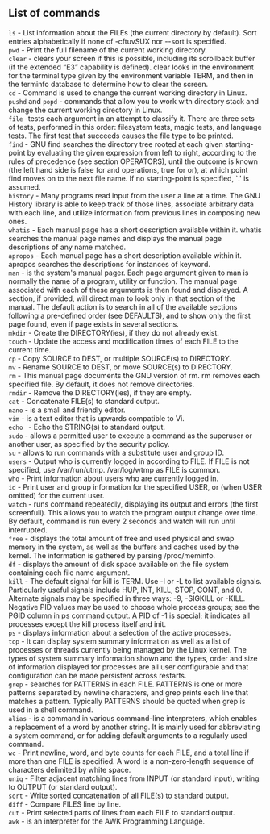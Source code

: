 ## List of commands
```ls``` - List information about the FILEs (the current directory by default).  Sort entries alphabetically if none of -cftuvSUX nor --sort is specified.
<br>
```pwd``` - Print the full filename of the current working directory.
<br>
```clear``` - clears your screen if this is possible, including its scrollback buffer (if the extended “E3” capability is defined).  clear looks in the environment for the terminal type given by the environment variable TERM, and then in the terminfo database to determine how to clear the screen.
<br>
```cd``` - Command is used to change the current working directory in Linux. 
<br>
```pushd``` and ```popd``` - commands that allow you to work with directory stack and change the current working directory in Linux.
<br>
```file``` -tests each argument in an attempt to classify it.  There are three sets of tests, performed in this order: filesystem tests, magic tests, and language tests.  The first test that succeeds causes the file type to be printed.
<br>
```find``` - GNU find searches the directory tree rooted at each given starting-point by evaluating the given expression from left to right, according to the rules of precedence (see section OPERATORS), until the outcome is known (the left hand side is false for and operations, true  for  or), at which point find moves on to the next file name.  If no starting-point is specified, `.' is assumed.
<br>
```history``` - Many  programs  read  input  from the user a line at a time.  The GNU History library is able to keep track of those lines, associate arbitrary data with each line, and utilize information from previous lines in composing new ones.
<br>
```whatis``` - Each manual page has a short description available within it.  whatis searches the manual page names and displays the manual page descriptions of any name matched.
<br>
```apropos``` - Each manual page has a short description available within it.  apropos searches the descriptions for instances of keyword.
<br>
```man``` - is  the  system's  manual  pager.  Each page argument given to man is normally the name of a program, utility or function.  The manual page associated with each of these arguments is then found and displayed.  A section, if provided, will direct man to look only in that section of the manual.  The default action is  to  search  in all of the available sections following a pre-defined order (see DEFAULTS), and to show only the first page found, even if page exists in several sections.
<br>
```mkdir``` - Create the DIRECTORY(ies), if they do not already exist.
<br>
```touch``` - Update the access and modification times of each FILE to the current time.
<br>
```cp``` - Copy SOURCE to DEST, or multiple SOURCE(s) to DIRECTORY.
<br>
```mv``` - Rename SOURCE to DEST, or move SOURCE(s) to DIRECTORY.
<br>
```rm``` - This manual page documents the GNU version of rm.  rm removes each specified file.  By default, it does not remove directories. 
<br>
```rmdir``` - Remove the DIRECTORY(ies), if they are empty.
<br>
```cat``` - Concatenate FILE(s) to standard output.
<br>
```nano``` - is a small and friendly editor.
<br>
```vim``` - is a text editor that is upwards compatible to Vi.
<br>
```echo ``` - Echo the STRING(s) to standard output.
<br>
```sudo``` - allows a permitted user to execute a command as the superuser or another user, as specified by the security policy.
<br>
```su``` - allows to run commands with a substitute user and group ID.
<br>
```users``` - Output who is currently logged in according to FILE.  If FILE is not specified, use /var/run/utmp.  /var/log/wtmp as FILE is common.
<br>
```who``` - Print information about users who are currently logged in.
<br>
```id``` - Print user and group information for the specified USER, or (when USER omitted) for the current user.
<br>
```watch``` - runs command repeatedly, displaying its output and errors (the first screenfull).  This allows you to watch the program output change over time.  By default, command is run every 2 seconds and watch will run until interrupted.
<br>
```free``` - displays  the total amount of free and used physical and swap memory in the system, as well as the buffers and caches used by the kernel. The information is gathered by parsing /proc/meminfo. 
<br> 
```df``` - displays the amount of disk space available on the file system containing each file name argument.
<br>
```kill``` - The default signal for kill is TERM.  Use -l or -L to list available signals.  Particularly useful signals include HUP, INT, KILL, STOP, CONT, and 0.  Alternate signals may be specified in three ways: -9, -SIGKILL or -KILL.  Negative PID values may be used to choose whole process groups; see the PGID column in ps command output.  A PID of -1 is special; it indicates all processes except the kill process itself and init.
<br>
```ps``` - displays information about a selection of the active processes.
<br>
```top``` - It can display system summary information as well as a list of processes or threads currently being managed by the Linux kernel.  The types of system summary information shown and the types, order and size of information displayed for processes are all user configurable and that configuration can be made persistent across restarts.
<br>
```grep``` - searches for PATTERNS in each FILE.  PATTERNS is one or more patterns separated by newline characters, and grep prints each line that matches a pattern.  Typically PATTERNS should be quoted when grep is used in a shell command.
<br>
```alias``` - is a command in various command-line interpreters, which enables a replacement of a word by another string. It is mainly used for abbreviating a system command, or for adding default arguments to a regularly used command.
<br>
```wc``` - Print  newline,  word, and byte counts for each FILE, and a total line if more than one FILE is specified.  A word is a non-zero-length sequence of characters delimited by white space.
<br>
```uniq``` - Filter adjacent matching lines from INPUT (or standard input), writing to OUTPUT (or standard output).
<br>
```sort``` - Write sorted concatenation of all FILE(s) to standard output.
<br>
```diff``` - Compare FILES line by line.
<br>
```cut``` - Print selected parts of lines from each FILE to standard output.
<br>
```awk``` - is an interpreter for the AWK Programming Language.
<br>
